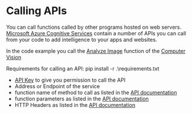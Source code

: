 # Calling APIs

You can call functions called by other programs hosted on web servers. [Microsoft Azure Cognitive Services](https://docs.microsoft.com/azure/cognitive-services/?WT.mc_id=python-c9-niner) contain a number of APIs you can call from your code to add intelligence to your apps and websites.

In the code example you call the [Analyze Image](https://westus.dev.cognitive.microsoft.com/docs/services/5adf991815e1060e6355ad44/operations/56f91f2e778daf14a499e1fa0) function of the [Computer Vision](https://docs.microsoft.com/azure/cognitive-services/computer-vision/?WT.mc_id=python-c9-niner?WT.mc_id=python-c9-niner)

Requirements for calling an API:
pip install -r .\requirements.txt
- [API Key](https://azure.microsoft.com/try/cognitive-services/?WT.mc_id=python-c9-niner) to give you permission to call the API
- Address or Endpoint of the service
- function name of method to call as listed in the [API documentation](https://westus.dev.cognitive.microsoft.com/docs/services/5adf991815e1060e6355ad44/operations/56f91f2e778daf14a499e1fa?WT.mc_id=python-c9-niner?WT.mc_id=python-c9-niner)
- function parameters as listed in the [API documentation](https://westus.dev.cognitive.microsoft.com/docs/services/5adf991815e1060e6355ad44/operations/56f91f2e778daf14a499e1fa?WT.mc_id=python-c9-niner)
- HTTP Headers as listed in the [API documentation](https://westus.dev.cognitive.microsoft.com/docs/services/5adf991815e1060e6355ad44/operations/56f91f2e778daf14a499e1fa?WT.mc_id=python-c9-niner)
